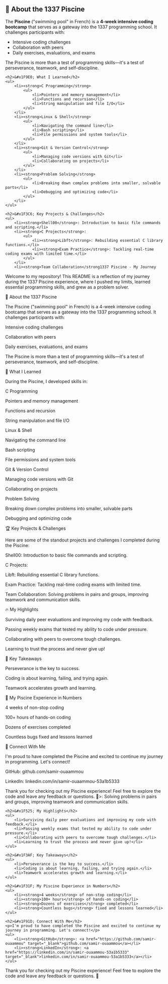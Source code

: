 <h2>&#x1F680; About the 1337 Piscine</h2>
    <p>The <strong>Piscine</strong> ("swimming pool" in French) is a <strong>4-week intensive coding bootcamp</strong> that serves as a gateway into the 1337 programming school. It challenges participants with:</p>
    <ul>
        <li>Intensive coding challenges</li>
        <li>Collaboration with peers</li>
        <li>Daily exercises, evaluations, and exams</li>
    </ul>
    <p>The Piscine is more than a test of programming skills—it's a test of perseverance, teamwork, and self-discipline.</p>

    <h2>&#x1F9E0; What I Learned</h2>
    <ul>
        <li><strong>C Programming</strong>
            <ul>
                <li>Pointers and memory management</li>
                <li>Functions and recursion</li>
                <li>String manipulation and file I/O</li>
            </ul>
        </li>
        <li><strong>Linux & Shell</strong>
            <ul>
                <li>Navigating the command line</li>
                <li>Bash scripting</li>
                <li>File permissions and system tools</li>
            </ul>
        </li>
        <li><strong>Git & Version Control</strong>
            <ul>
                <li>Managing code versions with Git</li>
                <li>Collaborating on projects</li>
            </ul>
        </li>
        <li><strong>Problem Solving</strong>
            <ul>
                <li>Breaking down complex problems into smaller, solvable parts</li>
                <li>Debugging and optimizing code</li>
            </ul>
        </li>
    </ul>

    <h2>&#x1F3C6; Key Projects & Challenges</h2>
    <ul>
        <li><strong>Shell00</strong>: Introduction to basic file commands and scripting.</li>
        <li><strong>C Projects</strong>:
            <ul>
                <li><strong>Libft</strong>: Rebuilding essential C library functions.</li>
                <li><strong>Exam Practice</strong>: Tackling real-time coding exams with limited time.</li>
            </ul>
        </li>
        <li><strong>Team Collaboration</strong1337 Piscine - My Journey

Welcome to my repository! This README is a reflection of my journey during the 1337 Piscine experience, where I pushed my limits, learned essential programming skills, and grew as a problem solver.

🚀 About the 1337 Piscine

The Piscine ("swimming pool" in French) is a 4-week intensive coding bootcamp that serves as a gateway into the 1337 programming school. It challenges participants with:

Intensive coding challenges

Collaboration with peers

Daily exercises, evaluations, and exams

The Piscine is more than a test of programming skills—it's a test of perseverance, teamwork, and self-discipline.

🧠 What I Learned

During the Piscine, I developed skills in:

C Programming

Pointers and memory management

Functions and recursion

String manipulation and file I/O

Linux & Shell

Navigating the command line

Bash scripting

File permissions and system tools

Git & Version Control

Managing code versions with Git

Collaborating on projects

Problem Solving

Breaking down complex problems into smaller, solvable parts

Debugging and optimizing code

🏆 Key Projects & Challenges

Here are some of the standout projects and challenges I completed during the Piscine:

Shell00: Introduction to basic file commands and scripting.

C Projects:

Libft: Rebuilding essential C library functions.

Exam Practice: Tackling real-time coding exams with limited time.

Team Collaboration: Solving problems in pairs and groups, improving teamwork and communication skills.

🔥 My Highlights

Surviving daily peer evaluations and improving my code with feedback.

Passing weekly exams that tested my ability to code under pressure.

Collaborating with peers to overcome tough challenges.

Learning to trust the process and never give up!

🎯 Key Takeaways

Perseverance is the key to success.

Coding is about learning, failing, and trying again.

Teamwork accelerates growth and learning.

🌟 My Piscine Experience in Numbers

4 weeks of non-stop coding

100+ hours of hands-on coding

Dozens of exercises completed

Countless bugs fixed and lessons learned

🤝 Connect With Me

I'm proud to have completed the Piscine and excited to continue my journey in programming. Let's connect!

GitHub: github.com/samir-ouaammou

LinkedIn: linkedin.com/in/samir-ouaammou-53a1b5333

Thank you for checking out my Piscine experience! Feel free to explore the code and leave any feedback or questions. 🚀>: Solving problems in pairs and groups, improving teamwork and communication skills.</li>
    </ul>

    <h2>&#x1F525; My Highlights</h2>
    <ul>
        <li>Surviving daily peer evaluations and improving my code with feedback.</li>
        <li>Passing weekly exams that tested my ability to code under pressure.</li>
        <li>Collaborating with peers to overcome tough challenges.</li>
        <li>Learning to trust the process and never give up!</li>
    </ul>

    <h2>&#x1F3AF; Key Takeaways</h2>
    <ul>
        <li>Perseverance is the key to success.</li>
        <li>Coding is about learning, failing, and trying again.</li>
        <li>Teamwork accelerates growth and learning.</li>
    </ul>

    <h2>&#x1F31F; My Piscine Experience in Numbers</h2>
    <ul>
        <li><strong>4 weeks</strong> of non-stop coding</li>
        <li><strong>100+ hours</strong> of hands-on coding</li>
        <li><strong>Dozens of exercises</strong> completed</li>
        <li><strong>Countless bugs</strong> fixed and lessons learned</li>
    </ul>

    <h2>&#x1F91D; Connect With Me</h2>
    <p>I'm proud to have completed the Piscine and excited to continue my journey in programming. Let's connect!</p>
    <ul>
        <li><strong>GitHub</strong>: <a href="https://github.com/samir-ouaammou" target="_blank">github.com/samir-ouaammou</a></li>
        <li><strong>LinkedIn</strong>: <a href="https://linkedin.com/in/samir-ouaammou-53a1b5333" target="_blank">linkedin.com/in/samir-ouaammou-53a1b5333</a></li>
    </ul>
</div>

<footer>
    <p>Thank you for checking out my Piscine experience! Feel free to explore the code and leave any feedback or questions. &#x1F680;</p>
</footer>
